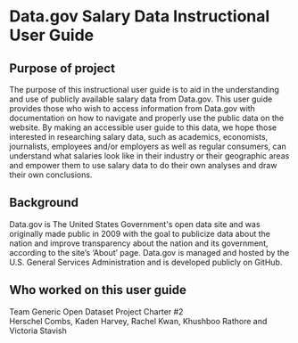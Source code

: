 # Data.gov Salary Data Instructional User Guide
## Purpose of project
The purpose of this instructional user guide is to aid in the understanding and use of publicly available salary data from Data.gov. This user guide provides those who wish to access information from Data.gov with documentation on how to navigate and properly use the public data on the website. By making an accessible user guide to this data, we hope those interested in researching salary data, such as academics, economists, journalists, employees and/or employers as well as regular consumers, can understand what salaries look like in their industry or their geographic areas and empower them to use salary data to do their own analyses and draw their own conclusions.

## Background
Data.gov is The United States Government's open data site and was originally made public in 2009 with the goal to publicize data about the nation and improve transparency about the nation and its government, according to the site’s ‘About’ page. Data.gov is managed and hosted by the U.S. General Services Administration and is developed publicly on GitHub.

## Who worked on this user guide
Team Generic Open Dataset Project Charter #2
<br>
Herschel Combs, Kaden Harvey, Rachel Kwan, Khushboo Rathore and Victoria Stavish

